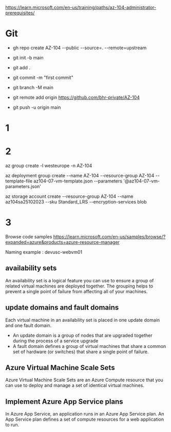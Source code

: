 https://learn.microsoft.com/en-us/training/paths/az-104-administrator-prerequisites/

# Git
- gh repo create AZ-104 --public --source=. --remote=upstream

- git init -b main
- git add .
- git commit -m "first commit"
- git branch -M main
- git remote add origin https://github.com/bhr-private/AZ-104
- git push -u origin main

# 1

# 2

az group create -l westeurope -n AZ-104

az deployment group create --name AZ-104 --resource-group AZ-104 --template-file az104-07-vm-template.json --parameters '@az104-07-vm-parameters.json'

az storage account create --resource-group AZ-104 --name az104sa25102023 --sku Standard_LRS --encryption-services blob

# 3

Browse code samples
https://learn.microsoft.com/en-us/samples/browse/?expanded=azure&products=azure-resource-manager

Naming example : devusc-webvm01

## availability sets
An availability set is a logical feature you can use to ensure a group of related virtual machines are deployed together. The grouping helps to prevent a single point of failure from affecting all of your machines.

## update domains and fault domains
Each virtual machine in an availability set is placed in one update domain and one fault domain.
- An update domain is a group of nodes that are upgraded together during the process of a service upgrade
- A fault domain defines a group of virtual machines that share a common set of hardware (or switches) that share a single point of failure.

## Azure Virtual Machine Scale Sets
Azure Virtual Machine Scale Sets are an Azure Compute resource that you can use to deploy and manage a set of identical virtual machines. 

## Implement Azure App Service plans
In Azure App Service, an application runs in an Azure App Service plan. An App Service plan defines a set of compute resources for a web application to run.



